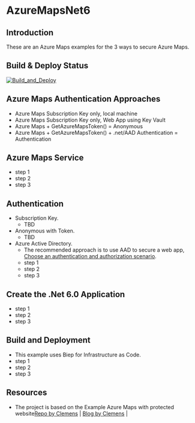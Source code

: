 # AzureMapsNet6

## Introduction
These are an Azure Maps examples for the 3 ways to secure Azure Maps.

## Build & Deploy Status
[![Build_and_Deploy](https://github.com/RPagels/AzureMapsNet6/actions/workflows/Build_and_Deploy.yml/badge.svg)](https://github.com/RPagels/AzureMapsNet6/actions/workflows/Build_and_Deploy.yml)

## Azure Maps Authentication Approaches
- Azure Maps Subscription Key only, local machine
- Azure Maps Subscription Key only, Web App using Key Vault
- Azure Maps + GetAzureMapsToken() = Anonymous
- Azure Maps + GetAzureMapsToken() + .net/AAD Authentication = Authentication

## Azure Maps Service
- step 1
- step 2
- step 3

## Authentication
- Subscription Key.
  - TBD
- Anonymous with Token.
  - TBD
- Azure Active Directory.
  - The recommended approach is to use AAD to secure a web app, [Choose an authentication and authorization scenario](https://docs.microsoft.com/en-us/azure/azure-maps/how-to-manage-authentication#choose-an-authentication-and-authorization-scenario).
  - step 1
  - step 2
  - step 3

## Create the .Net 6.0 Application
- step 1
- step 2
- step 3

## Build and Deployment
- This example uses Biep for Infrastructure as Code.
- step 1
- step 2
- step 3

## Resources
- The project is based on the Example Azure Maps with protected website[Repo by Clemens](https://github.com/cschotte/Maps) | [Blog by Clemens](TBD) |

